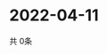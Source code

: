 # 2022-04-11
  共 0条

  <!-- BEGIN -->
  <!-- 最后更新时间Mon Apr 11 2022 15:05:50 GMT+0000 (Coordinated Universal Time) -->
  
  <!-- END -->
  
  